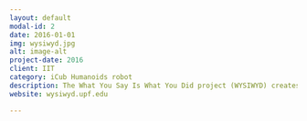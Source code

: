 ```yaml
---
layout: default
modal-id: 2
date: 2016-01-01
img: wysiwyd.jpg
alt: image-alt
project-date: 2016
client: IIT
category: iCub Humanoids robot
description: The What You Say Is What You Did project (WYSIWYD) creates a new transparency in human robot interaction (HRI) by allowing robots to both understand their own actions and those of humans, and to interpret and communicate these in human compatible intentional terms. WYSIWYD also contributes to a qualitative change in human-robot interaction (HRI) and cooperation, unlocking new capabilities and application areas together with enhanced safety, robustness and monitoring.
website: wysiwyd.upf.edu

---
```

